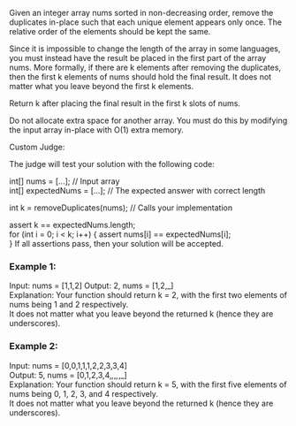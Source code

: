 Given an integer array nums sorted in non-decreasing order, remove the duplicates in-place such that each unique element appears only once.   The relative order of the elements should be kept the same.

Since it is impossible to change the length of the array in some languages, you must instead have the result be placed in the first part of the   array nums. More formally, if there are k elements after removing the duplicates, then the first k elements of nums should hold the final result. It does not matter what you leave beyond the first k elements.

Return k after placing the final result in the first k slots of nums.  

Do not allocate extra space for another array. You must do this by modifying the input array in-place with O(1) extra memory.  

Custom Judge:  
 
The judge will test your solution with the following code:  

int[] nums = [...]; // Input array  
int[] expectedNums = [...]; // The expected answer with correct length  

int k = removeDuplicates(nums); // Calls your implementation  

assert k == expectedNums.length;  
for (int i = 0; i < k; i++) {
    assert nums[i] == expectedNums[i];  
}
If all assertions pass, then your solution will be accepted.  

 

### Example 1:

Input: nums = [1,1,2] 
Output: 2, nums = [1,2,_]  
Explanation: Your function should return k = 2, with the first two elements of nums being 1 and 2 respectively.  
It does not matter what you leave beyond the returned k (hence they are underscores).  
### Example 2:  

Input: nums = [0,0,1,1,1,2,2,3,3,4]  
Output: 5, nums = [0,1,2,3,4,_,_,_,_,_]  
Explanation: Your function should return k = 5, with the first five elements of nums being 0, 1, 2, 3, and 4 respectively.  
It does not matter what you leave beyond the returned k (hence they are underscores).  
